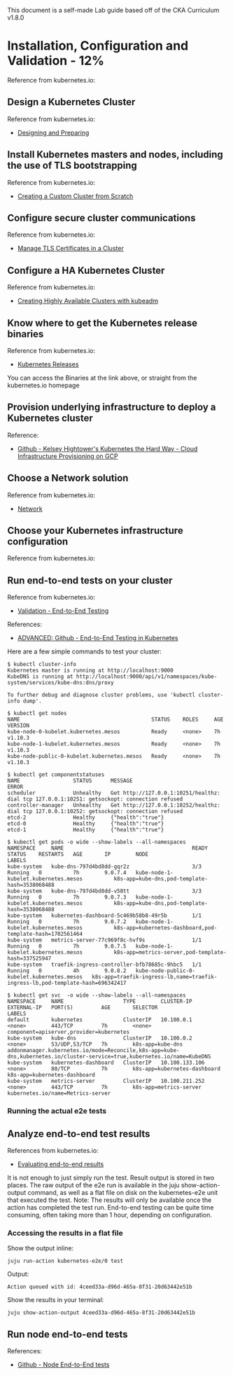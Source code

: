 This document is a self-made Lab guide based off of the CKA Curriculum v1.8.0

# Installation, Configuration and Validation - 12%
Reference from kubernetes.io:

## Design a Kubernetes Cluster
Reference from kubernetes.io:
- [Designing and Preparing](https://kubernetes.io/docs/setup/scratch/#designing-and-preparing)

## Install Kubernetes masters and nodes, including the use of TLS bootstrapping
Reference from kubernetes.io:
- [Creating a Custom Cluster from Scratch](https://kubernetes.io/docs/setup/scratch/)

## Configure secure cluster communications
Reference from kubernetes.io:
- [Manage TLS Certificates in a Cluster](https://kubernetes.io/docs/tasks/tls/managing-tls-in-a-cluster/)


## Configure a HA Kubernetes Cluster
Reference from kubernetes.io:
- [Creating Highly Available Clusters with kubeadm](https://kubernetes.io/docs/setup/independent/high-availability/)

## Know where to get the Kubernetes release binaries
Reference from kubernetes.io:
- [Kubernetes Releases](https://kubernetes.io/docs/imported/release/notes/)

You can access the Binaries at the link above, or straight from the kubernetes.io homepage

## Provision underlying infrastructure to deploy a Kubernetes cluster
Reference:
- [Github - Kelsey Hightower's Kubernetes the Hard Way - Cloud Infrastructure Provisioning on GCP](https://github.com/kelseyhightower/kubernetes-the-hard-way/blob/f9486b081f8f54dd63a891463f0b0e783d084307/docs/01-infrastructure-gcp.md)

## Choose a Network solution
Reference from kubernetes.io:
- [Network](https://kubernetes.io/docs/setup/scratch/#network)

## Choose your Kubernetes infrastructure configuration
Reference from kubernetes.io:

## Run end-to-end tests on your cluster
Reference from kubernetes.io:
- [Validation - End-to-End Testing](https://kubernetes.io/docs/getting-started-guides/ubuntu/validation/)

References: 
- [ADVANCED: Github - End-to-End Testing in Kubernetes](https://github.com/kubernetes/community/blob/master/contributors/devel/e2e-tests.md)

Here are a few simple commands to test your cluster:
```
$ kubectl cluster-info
Kubernetes master is running at http://localhost:9000
KubeDNS is running at http://localhost:9000/api/v1/namespaces/kube-system/services/kube-dns:dns/proxy

To further debug and diagnose cluster problems, use 'kubectl cluster-info dump'.

$ kubectl get nodes
NAME                                          STATUS    ROLES     AGE       VERSION
kube-node-0-kubelet.kubernetes.mesos          Ready     <none>    7h        v1.10.3
kube-node-1-kubelet.kubernetes.mesos          Ready     <none>    7h        v1.10.3
kube-node-public-0-kubelet.kubernetes.mesos   Ready     <none>    7h        v1.10.3

$ kubectl get componentstatuses
NAME                 STATUS      MESSAGE                                                                                        ERROR
scheduler            Unhealthy   Get http://127.0.0.1:10251/healthz: dial tcp 127.0.0.1:10251: getsockopt: connection refused
controller-manager   Unhealthy   Get http://127.0.0.1:10252/healthz: dial tcp 127.0.0.1:10252: getsockopt: connection refused
etcd-2               Healthy     {"health":"true"}
etcd-0               Healthy     {"health":"true"}
etcd-1               Healthy     {"health":"true"}

$ kubectl get pods -o wide --show-labels --all-namespaces
NAMESPACE     NAME                                         READY     STATUS    RESTARTS   AGE       IP        NODE                                          LABELS
kube-system   kube-dns-797d4bd8dd-gqr2z                    3/3       Running   0          7h        9.0.7.4   kube-node-1-kubelet.kubernetes.mesos          k8s-app=kube-dns,pod-template-hash=3538068488
kube-system   kube-dns-797d4bd8dd-v58tt                    3/3       Running   0          7h        9.0.7.3   kube-node-1-kubelet.kubernetes.mesos          k8s-app=kube-dns,pod-template-hash=3538068488
kube-system   kubernetes-dashboard-5c469b58b8-49r5b        1/1       Running   0          7h        9.0.7.2   kube-node-1-kubelet.kubernetes.mesos          k8s-app=kubernetes-dashboard,pod-template-hash=1702561464
kube-system   metrics-server-77c969f8c-hvf9s               1/1       Running   0          7h        9.0.7.5   kube-node-1-kubelet.kubernetes.mesos          k8s-app=metrics-server,pod-template-hash=337525947
kube-system   traefik-ingress-controller-bfb78685c-9hbc5   1/1       Running   0          4h        9.0.8.2   kube-node-public-0-kubelet.kubernetes.mesos   k8s-app=traefik-ingress-lb,name=traefik-ingress-lb,pod-template-hash=696342417

$ kubectl get svc  -o wide --show-labels --all-namespaces
NAMESPACE     NAME                   TYPE        CLUSTER-IP       EXTERNAL-IP   PORT(S)         AGE       SELECTOR                       LABELS
default       kubernetes             ClusterIP   10.100.0.1       <none>        443/TCP         7h        <none>                         component=apiserver,provider=kubernetes
kube-system   kube-dns               ClusterIP   10.100.0.2       <none>        53/UDP,53/TCP   7h        k8s-app=kube-dns               addonmanager.kubernetes.io/mode=Reconcile,k8s-app=kube-dns,kubernetes.io/cluster-service=true,kubernetes.io/name=KubeDNS
kube-system   kubernetes-dashboard   ClusterIP   10.100.133.106   <none>        80/TCP          7h        k8s-app=kubernetes-dashboard   k8s-app=kubernetes-dashboard
kube-system   metrics-server         ClusterIP   10.100.211.252   <none>        443/TCP         7h        k8s-app=metrics-server         kubernetes.io/name=Metrics-server
```

### Running the actual e2e tests

## Analyze end-to-end test results
References from kubernetes.io:
- [Evaluating end-to-end results](https://kubernetes.io/docs/getting-started-guides/ubuntu/validation/#evaluating-end-to-end-results)

It is not enough to just simply run the test. Result output is stored in two places. The raw output of the e2e run is available in the juju show-action-output command, as well as a flat file on disk on the kubernetes-e2e unit that executed the test.
Note: The results will only be available once the action has completed the test run. End-to-end testing can be quite time consuming, often taking more than 1 hour, depending on configuration.

### Accessing the results in a flat file

Show the output inline:
```
juju run-action kubernetes-e2e/0 test
```

Output:
```
Action queued with id: 4ceed33a-d96d-465a-8f31-20d63442e51b
```

Show the results in your terminal:
```
juju show-action-output 4ceed33a-d96d-465a-8f31-20d63442e51b
```

## Run node end-to-end tests
References:
- [Github - Node End-to-End tests](https://github.com/kubernetes/community/blob/master/contributors/devel/e2e-node-tests.md)
